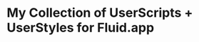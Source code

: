 My Collection of UserScripts + UserStyles for Fluid.app
=======================================================